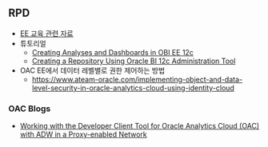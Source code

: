 ## RPD 
* [EE 교육 관련 자료](https://oradocs-prodapp.cec.ocp.oraclecloud.com/documents/link/LFECC85CBD95D189C01C08B73D37EFD303EDD5123E09/folder/F077BC1EC02B7919A2E353C022B80A058839001C717E/_세종병원)
* 튜토리얼
  * [Creating Analyses and Dashboards in OBI EE 12c](https://apexapps.oracle.com/pls/apex/f?p=44785:24:0:::24:P24_CONTENT_ID,P24_PREV_PAGE:12164,1)
  * [Creating a Repository Using Oracle BI 12c Administration Tool](https://apexapps.oracle.com/pls/apex/f?p=44785:24:0:::24:P24_CONTENT_ID,P24_PREV_PAGE:12166,1)
* OAC EE에서 데이터 레벨별로 권한 제어하는 방법 
  * https://www.ateam-oracle.com/implementing-object-and-data-level-security-in-oracle-analytics-cloud-using-identity-cloud
### OAC Blogs
* [Working with the Developer Client Tool for Oracle Analytics Cloud (OAC) with ADW in a Proxy-enabled Network](https://www.ateam-oracle.com/working-with-the-developer-client-tool-for-oracle-analytics-cloud-oac-with-adw-in-a-proxy-enabled-network)
